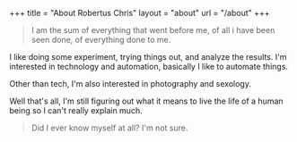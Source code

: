 +++
title = "About Robertus Chris"
layout = "about"
url = "/about"
+++

> I am the sum of everything that went before me, of all i have been seen
> done, of everything done to me.

I like doing some experiment, trying things out, and analyze the results.
I'm interested in technology and automation, basically I like to automate things.

Other than tech, I'm also interested in photography and sexology.

Well that's all,
I'm still figuring out what it means to live the life of a human being
so I can't really explain much.

> Did I ever know myself at all? I'm not sure.
